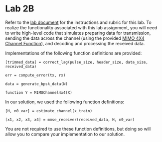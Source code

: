 # Lab 2B
Refer to the [lab document](https://github.com/whitneylohmeyer/PWC_templates/blob/main/Lab-2/Lab-2b/Reports/Assignment-2B.pdf) for the instructions and rubric for this lab. To realize the functionality associated with this lab assignment, you will need to write high-level code that simulates preparing data for transmission, sending the data across the channel (using the provided [MIMO 4X4 Channel Function](https://github.com/whitneylohmeyer/PWC_templates/blob/main/Lab-2/Lab-2b/functions/MIMOChannel4x4.m)), and decoding and processing the received data.

Implementations of the following function definitions are provided:
```
[trimmed_data] = correct_lag(pulse_size, header_size, data_size, received_data)

err = compute_error(tx, rx)

data = generate_bpsk_data(N)

function Y = MIMOChannel4x4(X)
```

In our solution, we used the following function definitions:
```
[H, n0_var] = estimate_channel(x_train)

[x1, x2, x3, x4] = mmse_receiver(received_data, H, n0_var)
```

You are not required to use these function definitions, but doing so will allow you to compare your implementation to our solution.
